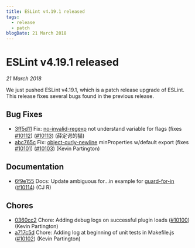 ```yaml
---
title: ESLint v4.19.1 released
tags:
  - release
  - patch
blogDate: 21 March 2018
---
```

# ESLint v4.19.1 released

_21 March 2018_

We just pushed ESLint v4.19.1, which is a patch release upgrade of ESLint. This release fixes several bugs found in the previous release.










## Bug Fixes


* [3ff5d11](https://github.com/eslint/eslint/commit/3ff5d11) Fix: [no-invalid-regexp](/docs/rules/no-invalid-regexp) not understand variable for flags (fixes [#10112](https://github.com/eslint/eslint/issues/10112)) ([#10113](https://github.com/eslint/eslint/issues/10113)) (薛定谔的猫)
* [abc765c](https://github.com/eslint/eslint/commit/abc765c) Fix: [object-curly-newline](/docs/rules/object-curly-newline) minProperties w/default export (fixes [#10101](https://github.com/eslint/eslint/issues/10101)) ([#10103](https://github.com/eslint/eslint/issues/10103)) (Kevin Partington)




## Documentation


* [6f9e155](https://github.com/eslint/eslint/commit/6f9e155) Docs: Update ambiguous for...in example for [guard-for-in](/docs/rules/guard-for-in) ([#10114](https://github.com/eslint/eslint/issues/10114)) (CJ R)








## Chores


* [0360cc2](https://github.com/eslint/eslint/commit/0360cc2) Chore: Adding debug logs on successful plugin loads ([#10100](https://github.com/eslint/eslint/issues/10100)) (Kevin Partington)
* [a717c5d](https://github.com/eslint/eslint/commit/a717c5d) Chore: Adding log at beginning of unit tests in Makefile.js ([#10102](https://github.com/eslint/eslint/issues/10102)) (Kevin Partington)
